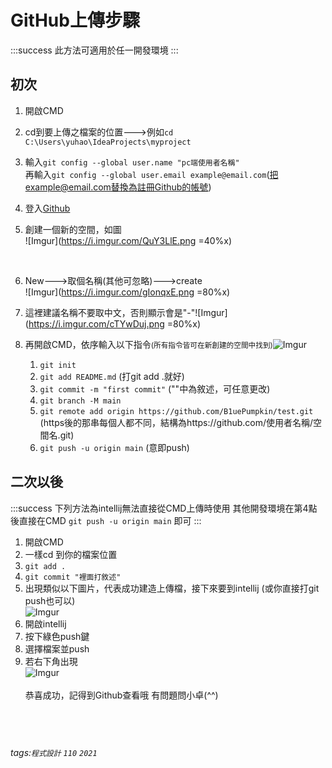 # GitHub上傳步驟


:::success
此方法可適用於任一開發環境
:::
## 初次
1. 開啟CMD
1. cd到要上傳之檔案的位置--->例如`cd C:\Users\yuhao\IdeaProjects\myproject`
4. 輸入`git config --global user.name "pc端使用者名稱"`<br>再輸入`git config --global user.email example@email.com`(把example@email.com替換為註冊Github的帳號)
4. 登入[Github](https://github.com/)
1. 創建一個新的空間，如圖 <br>![Imgur](https://i.imgur.com/QuY3LlE.png =40%x)

    &nbsp;
2. New--->取個名稱(其他可忽略)--->create<br>![Imgur](https://i.imgur.com/gIonqxE.png =80%x)
3. 這裡建議名稱不要取中文，否則顯示會是"-"![Imgur](https://i.imgur.com/cTYwDuj.png =80%x)
0. 再開啟CMD，依序輸入以下指令<small>(所有指令皆可在新創建的空間中找到)</small>![Imgur](https://i.imgur.com/UiYjtXz.png)
    1. `git init`
    2. `git add README.md` (打git add .就好)
    3. `git commit -m "first commit"` (""中為敘述，可任意更改)
    4. `git branch -M main`
    5. `git remote add origin https://github.com/B1uePumpkin/test.git` (https後的那串每個人都不同，結構為https://github.com/使用者名稱/空間名.git)
    6. `git push -u origin main` (意即push)


## 二次以後
:::success
下列方法為intellij無法直接從CMD上傳時使用
其他開發環境在第4點後直接在CMD `git push -u origin main` 即可
:::
1. 開啟CMD
2.  一樣cd 到你的檔案位置
3. `git add .`
4. `git commit "裡面打敘述"`
5. 出現類似以下圖片，代表成功建造上傳檔，接下來要到intellij (或你直接打git push也可以)<br>![Imgur](https://i.imgur.com/d5TAOK6.png)
6. 開啟intellij
7. 按下綠色push鍵
8. 選擇檔案並push
9. 若右下角出現<br>![Imgur](https://i.imgur.com/BOZu7WV.png)<br><br>恭喜成功，記得到Github查看哦               有問題問小卓(^^)


&nbsp;
---

###### tags:`程式設計` `110` `2021` 

<style>
.navbar-brand::after { content: " × FJUMIIA"; }
</style>
